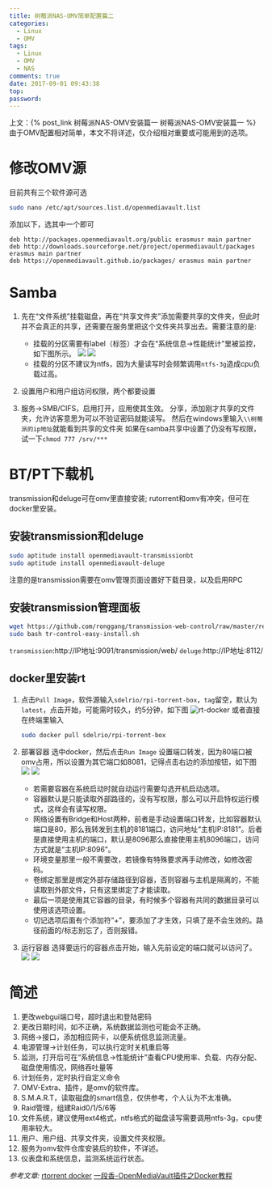 ```yaml
---
title: 树莓派NAS-OMV简单配置篇二
categories:
  - Linux
  - OMV
tags:
  - Linux
  - OMV
  - NAS
comments: true
date: 2017-09-01 09:43:38
top:
password:
---
```


上文：{% post_link 树莓派NAS-OMV安装篇一 树莓派NAS-OMV安装篇一 %}
由于OMV配置相对简单，本文不将详述，仅介绍相对重要或可能用到的选项。

# 修改OMV源

目前共有三个软件源可选
```bash
sudo nano /etc/apt/sources.list.d/openmediavault.list
```

<!-- more -->
添加以下，选其中一个即可
```
deb http://packages.openmediavault.org/public erasmusr main partner
deb http://downloads.sourceforge.net/project/openmediavault/packages erasmus main partner
deb https://openmediavault.github.io/packages/ erasmus main partner
```

# Samba

1. 先在“文件系统”挂载磁盘，再在“共享文件夹”添加需要共享的文件夹，但此时并不会真正的共享，还需要在服务里把这个文件夹共享出去。需要注意的是:

   - 挂载的分区需要有label（标签）才会在“系统信息→性能统计”里被监控，如下图所示。
     ![](/images/label.png)
     ![](/images/performancestatistics.png)
   - 挂载的分区不建议为ntfs，因为大量读写时会频繁调用`ntfs-3g`造成cpu负载过高。
 
1. 设置用户和用户组访问权限，两个都要设置
  
1. 服务→SMB/CIFS，启用打开，应用使其生效。
   分享，添加刚才共享的文件夹，允许访客意思为可以不验证密码就能读写。
   然后在windows里输入`\\树莓派的ip地址`就能看到共享的文件夹
   如果在samba共享中设置了仍没有写权限，试一下`chmod 777 /srv/***`

# BT/PT下载机
transmission和deluge可在omv里直接安装;
rutorrent和omv有冲突，但可在docker里安装。

## 安装transmission和deluge

```bash
sudo aptitude install openmediavault-transmissionbt
sudo aptitude install openmediavault-deluge
```
注意的是transmission需要在omv管理页面设置好下载目录，以及启用RPC

## 安装transmission管理面板

```bash
wget https://github.com/ronggang/transmission-web-control/raw/master/release/tr-control-easy-install.sh
sudo bash tr-control-easy-install.sh
```

`transmission`:http://IP地址:9091/transmission/web/
`deluge`:http://IP地址:8112/

## docker里安装rt
1. 点击`Pull Image`，软件源输入`sdelrio/rpi-torrent-box`，`tag`留空，默认为`latest`，点击开始，可能需时较久，约5分钟，如下图
   ![rt-docker](/images/rt-docker.png)
   或者直接在终端里输入
   ```bash
   sudo docker pull sdelrio/rpi-torrent-box
   ```
1. 部署容器
   选中docker，然后点击`Run Image`
   设置端口转发，因为80端口被omv占用，所以设置为其它端口如8081，记得点击右边的添加按钮，如下图
   ![](/images/runimage.png)
   ![](/images/modifypassword.png)
   
   - 若需要容器在系统启动时就自动运行需要勾选开机启动选项。
   - 容器默认是只能读取外部路径的，没有写权限，那么可以开启特权运行模式，这样会有读写权限。
   - 网络设置有Bridge和Host两种，前者是手动设置端口转发，比如容器默认端口是80，那么我转发到主机的8181端口，访问地址“主机IP:8181”。后者是直接使用主机的端口，默认是8096那么直接使用主机8096端口，访问方式就是“主机IP:8096”。
   - 环境变量那里一般不需要改，若镜像有特殊要求再手动修改，如修改密码。
   - 卷绑定那里是绑定外部存储路径到容器，否则容器与主机是隔离的，不能读取到外部文件，只有这里绑定了才能读取。
   - 最后一项是使用其它容器的目录，有时候多个容器有共同的数据目录可以使用该选项设置。
   - 切记选项后面有个添加符“+”，要添加了才生效，只填了是不会生效的。路径前面的/标志别忘了，否则报错。

1. 运行容器
   选择要运行的容器点击开始，输入先前设定的端口就可以访问了。
   ![](/images/startimage.png)
   ![](/images/rtorrent.png)

# 简述

1. 更改webgui端口号，超时退出和登陆密码
1. 更改日期时间，如不正确，系统数据监测也可能会不正确。
1. 网络→接口，添加相应网卡，以便系统信息监测流量。
1. 电源管理→计划任务，可以执行定时关机重启等
1. 监测，打开后可在“系统信息→性能统计”查看CPU使用率、负载、内存分配、磁盘使用情况，网络吞吐量等
1. 计划任务，定时执行自定义命令
1. OMV-Extra、插件，是omv的软件库。
1. S.M.A.R.T，读取磁盘的smart信息，仅供参考，个人认为不太准确。
1. Raid管理，组建Raid0/1/5/6等
1. 文件系统，建议使用ext4格式，ntfs格式的磁盘读写需要调用ntfs-3g，cpu使用率较大。
1. 用户、用户组、共享文件夹，设置文件夹权限。
1. 服务为omv软件仓库安装后的软件，不详述。
1. 仪表盘和系统信息，监测系统运行状态。

*参考文章:*
[rtorrent docker](https://hub.docker.com/r/sdelrio/rpi-torrent-box/)
[一段香-OpenMediaVault插件之Docker教程](http://www.songming.me/docker.html)